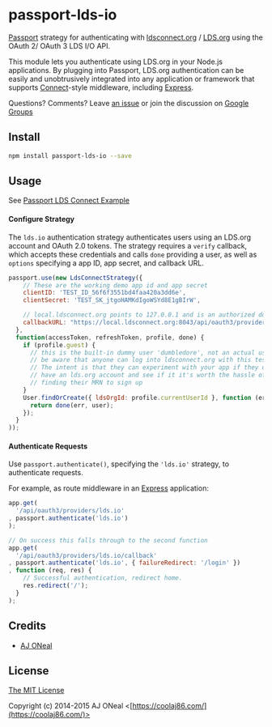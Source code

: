 # passport-lds-io

[Passport](http://passportjs.org/) strategy for authenticating with
[ldsconnect.org](http://ldsconnect.org/) / [LDS.org](http://lds.org/) using the OAuth 2/ OAuth 3 LDS I/O API.

This module lets you authenticate using LDS.org in your Node.js applications.
By plugging into Passport, LDS.org authentication can be easily and
unobtrusively integrated into any application or framework that supports
[Connect](http://www.senchalabs.org/connect/)-style middleware, including
[Express](http://expressjs.com/).

Questions? Comments?
Leave [an issue](https://github.com/LDSorg/passport-lds-io/issues/new)
or join the discussion on [Google Groups](https://groups.google.com/forum/#!forum/lds-connect)

## Install

```bash
npm install passport-lds-io --save
```

## Usage

See [Passport LDS Connect Example](https://github.com/LDSorg/passport-lds-connect-example)

#### Configure Strategy

The `lds.io` authentication strategy authenticates users using an LDS.org
account and OAuth 2.0 tokens.  The strategy requires a `verify` callback, which
accepts these credentials and calls `done` providing a user, as well as
`options` specifying a app ID, app secret, and callback URL.

```javascript
passport.use(new LdsConnectStrategy({
    // These are the working demo app id and app secret
    clientID: 'TEST_ID_56f6f3551bd4faa420a3dd6e',
    clientSecret: 'TEST_SK_jtgoHAMKdIgoWSYd8E1gBIrW',

    // local.ldsconnect.org points to 127.0.0.1 and is an authorized domain for demo apps
    callbackURL: "https://local.ldsconnect.org:8043/api/oauth3/providers/lds.io/callback"
  },
  function(accessToken, refreshToken, profile, done) {
    if (profile.guest) {
      // this is the built-in dummy user 'dumbledore', not an actual user
      // be aware that anyone can log into ldsconnect.org with this test user.
      // The intent is that they can experiment with your app if they don't yet
      // have an lds.org account and see if it it's worth the hassle of
      // finding their MRN to sign up
    }
    User.findOrCreate({ ldsOrgId: profile.currentUserId }, function (err, user) {
      return done(err, user);
    });
  }
));
```

#### Authenticate Requests

Use `passport.authenticate()`, specifying the `'lds.io'` strategy, to
authenticate requests.

For example, as route middleware in an [Express](http://expressjs.com/)
application:

```javascript
app.get(
  '/api/oauth3/providers/lds.io'
, passport.authenticate('lds.io')
);

// On success this falls through to the second function
app.get(
  '/api/oauth3/providers/lds.io/callback'
, passport.authenticate('lds.io', { failureRedirect: '/login' })
, function (req, res) {
    // Successful authentication, redirect home.
    res.redirect('/');
  }
);
```

## Credits

  - [AJ ONeal](http://github.com/coolaj86)

## License

[The MIT License](http://opensource.org/licenses/Apache-2.0)

Copyright (c) 2014-2015 AJ ONeal <[https://coolaj86.com/](https://coolaj86.com/)>
